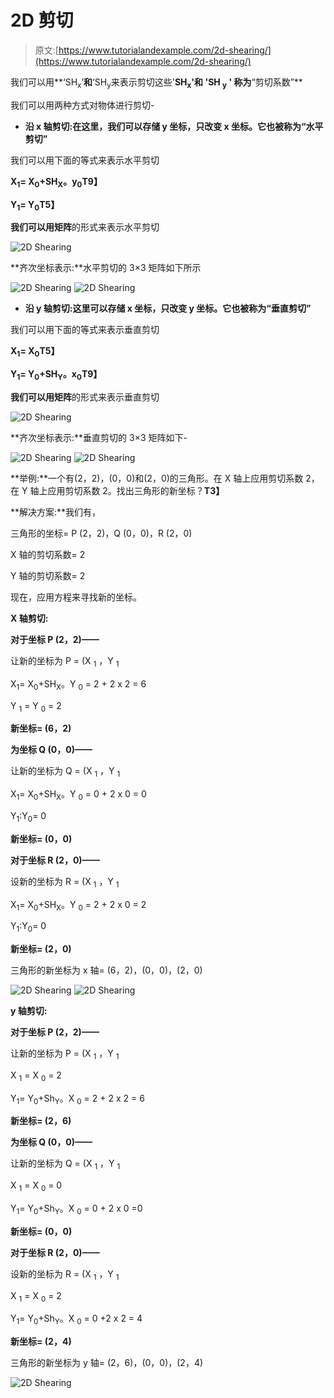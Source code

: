 # 2D 剪切

> 原文:[https://www.tutorialandexample.com/2d-shearing/](https://www.tutorialandexample.com/2d-shearing/)

我们可以用**‘SH<sub>x</sub>’**和**‘SH<sub>y</sub>来表示剪切这些'**SH<sub>x</sub>'和 **'SH <sub>y</sub> '** 称为**“剪切系数”**

我们可以用两种方式对物体进行剪切-

*   **沿 x 轴剪切:**在这里，我们可以存储 y 坐标，只改变 x 坐标。它也被称为**“水平剪切”**

我们可以用下面的等式来表示水平剪切

**X<sub>1</sub>= X<sub>0</sub>+SH<sub>X</sub>。y<sub>0</sub>T9】**

**Y<sub>1</sub>= Y<sub>0</sub>T5】**

**我们可以用矩阵**的形式来表示水平剪切

![2D Shearing](../Images/363a5be10dd037b589aaa2c59f043f6e.png)

**齐次坐标表示:**水平剪切的 3×3 矩阵如下所示

![2D Shearing](../Images/ae293163e6643131781b73efb67b199b.png) ![2D Shearing](../Images/b58b1d701599d59c819a861a65eb6031.png)

*   **沿 y 轴剪切:**这里可以存储 x 坐标，只改变 y 坐标。它也被称为**“垂直剪切”**

我们可以用下面的等式来表示垂直剪切

**X<sub>1</sub>= X<sub>0</sub>T5】**

**Y<sub>1</sub>= Y<sub>0</sub>+SH<sub>Y</sub>。x<sub>0</sub>T9】**

**我们可以用矩阵**的形式来表示垂直剪切

![2D Shearing](../Images/989c7b6ddf1368bcbb1dc0b89913ab16.png)

**齐次坐标表示:**垂直剪切的 3×3 矩阵如下-

![2D Shearing](../Images/0ce61292778c81a96abf3a05a5efa268.png) ![2D Shearing](../Images/17b497e9f9ca6abebd4a470c61e0c58f.png)

**举例:**一个有(2，2)，(0，0)和(2，0)的三角形。在 X 轴上应用剪切系数 2，在 Y 轴上应用剪切系数 2。找出三角形的新坐标？**T3】**

**解决方案:**我们有，

三角形的坐标= P (2，2)，Q (0，0)，R (2，0)

X 轴的剪切系数= 2

Y 轴的剪切系数= 2

现在，应用方程来寻找新的坐标。

**X 轴剪切:**

**对于坐标 P (2，2)——**

让新的坐标为 P = (X <sub>1</sub> ，Y <sub>1</sub>

X<sub>1</sub>= X<sub>0</sub>+SH<sub>X</sub>。Y <sub>0</sub> = 2 + 2 x 2 = 6

Y <sub>1</sub> = Y <sub>0</sub> = 2

**新坐标= (6，2)**

**为坐标 Q (0，0)——**

让新的坐标为 Q = (X <sub>1</sub> ，Y <sub>1</sub>

X<sub>1</sub>= X<sub>0</sub>+SH<sub>X</sub>。Y <sub>0</sub> = 0 + 2 x 0 = 0

Y<sub>1</sub>:Y<sub>0</sub>= 0

**新坐标= (0，0)**

**对于坐标 R (2，0)——**

设新的坐标为 R = (X <sub>1</sub> ，Y <sub>1</sub>

X<sub>1</sub>= X<sub>0</sub>+SH<sub>X</sub>。Y <sub>0</sub> = 2 + 2 x 0 = 2

Y<sub>1</sub>:Y<sub>0</sub>= 0

**新坐标= (2，0)**

三角形的新坐标为 x 轴= (6，2)，(0，0)，(2，0)

![2D Shearing](../Images/92c9eee3fdc50a1ec99798faac67fae3.png) ![2D Shearing](../Images/44af44a79c6a29449a3b50047c835670.png)

**y 轴剪切:**

**对于坐标 P (2，2)——**

让新的坐标为 P = (X <sub>1</sub> ，Y <sub>1</sub>

X <sub>1</sub> = X <sub>0</sub> = 2

Y<sub>1</sub>= Y<sub>0</sub>+Sh<sub>Y</sub>。X <sub>0</sub> = 2 + 2 x 2 = 6

**新坐标= (2，6)**

**为坐标 Q (0，0)——**

让新的坐标为 Q = (X <sub>1</sub> ，Y <sub>1</sub>

X <sub>1</sub> = X <sub>0</sub> = 0

Y<sub>1</sub>= Y<sub>0</sub>+Sh<sub>Y</sub>。X <sub>0</sub> = 0 + 2 x 0 =0

**新坐标= (0，0)**

**对于坐标 R (2，0)——**

设新的坐标为 R = (X <sub>1</sub> ，Y <sub>1</sub>

X <sub>1</sub> = X <sub>0</sub> = 2

Y<sub>1</sub>= Y<sub>0</sub>+Sh<sub>Y</sub>。X <sub>0</sub> = 0 +2 x 2 = 4

**新坐标= (2，4)**

三角形的新坐标为 y 轴= (2，6)，(0，0)，(2，4)

![2D Shearing](../Images/60a88b8b64d49ad6db00910ee14252a7.png)